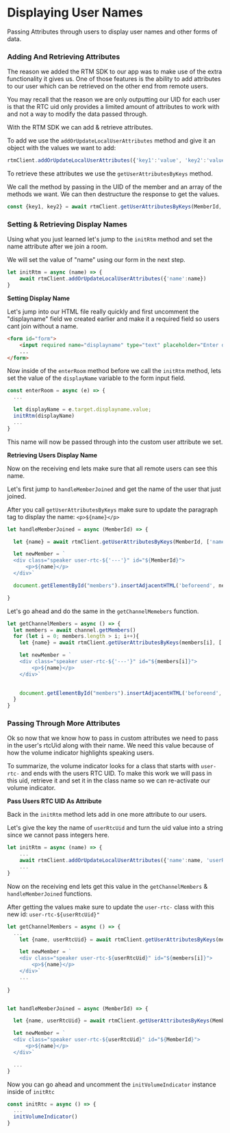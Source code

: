 # Displaying User Names

Passing Attributes through users to display user names and other forms of data.

### Adding And Retrieving Attributes

The reason we added the RTM SDK to our app was to make use of the extra functionality it gives us. One of those features is the ability to add attributes to our user which can be retrieved on the other end from remote users. 

You may recall that the reason we are only outputting our UID for each user is that the RTC uid only provides a limited amount of attributes to work with and not a way to modify the data passed through.

With the RTM SDK we can add & retrieve attributes.

To add we use the `addOrUpdateLocalUserAttributes` method and give it an object with the values we want to add:

```js
rtmClient.addOrUpdateLocalUserAttributes({'key1':'value', 'key2':'value'})
```

To retrieve these attributes we use the `getUserAttributesByKeys` method.

We call the method by passing in the UID of the member and an array of the methods we want. We can then destructure the response to get the values.

```js
const {key1, key2} = await rtmClient.getUserAttributesByKeys(MemberId, ['key1', 'key2'])
```

### Setting & Retrieving Display Names

Using what you just learned let's jump to the `initRtm` method and set the name attribute after we join a room. 

We will set the value of "name" using our form in the next step.

```js
let initRtm = async (name) => {
    await rtmClient.addOrUpdateLocalUserAttributes({'name':name})
}
```

**Setting Display Name**

Let's jump into our HTML file really quickly and first uncomment the "displayname" field we created earlier and make it a required field so users cant join without a name.


```html
<form id="form">
    <input required name="displayname" type="text" placeholder="Enter display name..."/>
    ...
</form>
```

Now inside of the `enterRoom` method before we call the `initRtm` method, lets set the value of the `displayName` variable to the form input field.

```js
const enterRoom = async (e) => {
  ...

  let displayName = e.target.displayname.value;
  initRtm(displayName)
  ...
}
```

This name will now be passed through into the custom user attribute we set.

**Retrieving Users Display Name**

Now on the receiving end lets make sure that all remote users can see this name.

Let's first jump to `handleMemberJoined` and get the name of the user that just joined.

After you call `getUserAttributesByKeys` make sure to update the paragraph tag to display the name: `<p>${name}</p>`

```js
let handleMemberJoined = async (MemberId) => {

  let {name} = await rtmClient.getUserAttributesByKeys(MemberId, ['name'])

  let newMember = `
  <div class="speaker user-rtc-${'---'}" id="${MemberId}">
      <p>${name}</p>
  </div>`

  document.getElementById("members").insertAdjacentHTML('beforeend', newMember)

}
```

Let's go ahead and do the same in the `getChannelMemebers` function.

```js
let getChannelMembers = async () => {
  let members = await channel.getMembers()
  for (let i = 0; members.length > i; i++){
    let {name} = await rtmClient.getUserAttributesByKeys(members[i], ['name'])

    let newMember = `
    <div class="speaker user-rtc-${'---'}" id="${members[i]}">
        <p>${name}</p>
    </div>`

  
    document.getElementById("members").insertAdjacentHTML('beforeend', newMember)
  }
}
```

### Passing Through More Attributes

Ok so now that we know how to pass in custom attributes we need to pass in the user's rtcUid along with their name. We need this value because of how the volume indicator highlights speaking users.

To summarize, the volume indicator looks for a class that starts with `user-rtc-` and ends with the users RTC UID. To make this work we will pass in this uid, retrieve it and set it in the class name so we can re-activate our volume indicator.

**Pass Users RTC UID As Attribute**

Back in the `initRtm` method lets add in one more attribute to our users.

Let's give the key the name of `userRtcUid` and turn the uid value into a string since we cannot pass integers here.

```js
let initRtm = async (name) => {
    ...
    await rtmClient.addOrUpdateLocalUserAttributes({'name':name, 'userRtcUid':rtcUid.toString()})
    ...
}
```
Now on the receiving end lets get this value in the `getChannelMembers` & `handleMemberJoined` functions.

After getting the values make sure to update the `user-rtc-` class with this new id: `user-rtc-${userRtcUid}"`

```js
let getChannelMembers = async () => {
  ...
    let {name, userRtcUid} = await rtmClient.getUserAttributesByKeys(members[i], ['name', 'userRtcUid'])

    let newMember = `
    <div class="speaker user-rtc-${userRtcUid}" id="${members[i]}">
        <p>${name}</p>
    </div>`
    ...
  
}
```

```js

let handleMemberJoined = async (MemberId) => {

  let {name, userRtcUid} = await rtmClient.getUserAttributesByKeys(MemberId, ['name', 'userRtcUid'])

  let newMember = `
  <div class="speaker user-rtc-${userRtcUid}" id="${MemberId}">
      <p>${name}</p>
  </div>`

  ...
}
```

Now you can go ahead and uncomment the `initVolumeIndicator` instance inside of `initRtc`

```js
const initRtc = async () => {
  ...
  initVolumeIndicator()
}
```
